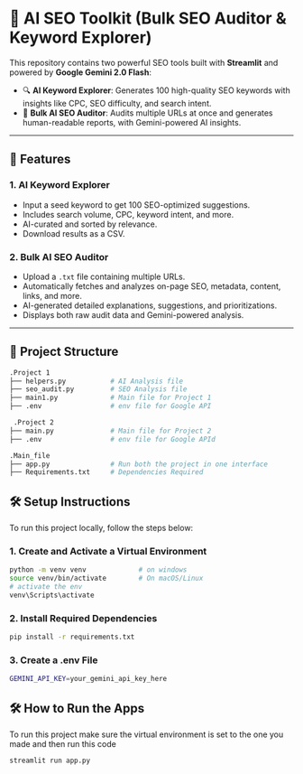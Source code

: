 # 🧠 AI SEO Toolkit (Bulk SEO Auditor & Keyword Explorer)

This repository contains two powerful SEO tools built with **Streamlit** and powered by **Google Gemini 2.0 Flash**:

- 🔍 **AI Keyword Explorer**: Generates 100 high-quality SEO keywords with insights like CPC, SEO difficulty, and search intent.
- 🧪 **Bulk AI SEO Auditor**: Audits multiple URLs at once and generates human-readable reports, with Gemini-powered AI insights.

---

## 🚀 Features

### 1. AI Keyword Explorer
- Input a seed keyword to get 100 SEO-optimized suggestions.
- Includes search volume, CPC, keyword intent, and more.
- AI-curated and sorted by relevance.
- Download results as a CSV.

### 2. Bulk AI SEO Auditor
- Upload a `.txt` file containing multiple URLs.
- Automatically fetches and analyzes on-page SEO, metadata, content, links, and more.
- AI-generated detailed explanations, suggestions, and prioritizations.
- Displays both raw audit data and Gemini-powered analysis.

---

## 📁 Project Structure

```bash
.Project 1
├── helpers.py           # AI Analysis file
├── seo_audit.py         # SEO Analysis file
├── main1.py             # Main file for Project 1 
├── .env                 # env file for Google API

 .Project 2
├── main.py              # Main file for Project 2
├── .env                 # env file for Google APId

.Main_file
├── app.py               # Run both the project in one interface
├── Requirements.txt     # Dependencies Required
```
## 🛠️ Setup Instructions

To run this project locally, follow the steps below:

### 1. Create and Activate a Virtual Environment
```bash
python -m venv venv             # on windows
source venv/bin/activate        # On macOS/Linux
# activate the env
venv\Scripts\activate       
```

### 2. Install Required Dependencies    
```bash
pip install -r requirements.txt     
```
### 3. Create a .env File 
```bash
GEMINI_API_KEY=your_gemini_api_key_here    
```

## 🛠️ How to Run the Apps

To run this project make sure the virtual environment is set to the one you made and then run this code
```bash
streamlit run app.py
```
